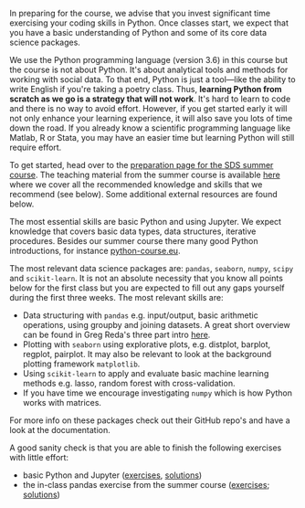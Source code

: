 In preparing for the course, we advise that you invest significant time exercising your coding skills in Python. Once classes start, we expect that you have a basic understanding of Python and some of its core data science packages.

We use the Python programming language (version 3.6) in this course but the course is not about Python. It's about analytical tools and methods for working with social data. To that end, Python is just a tool—like the ability to write English if you're taking a poetry class. Thus, **learning Python from scratch as we go is a strategy that will not work**. It's hard to learn to code and there is no way to avoid effort. However, if you get started early it will not only enhance your learning experience, it will also save you lots of time down the road. If you already know a scientific programming language like Matlab, R or Stata, you may have an easier time but learning Python will still require effort.

To get started, head over to the [preparation page for the SDS summer course](https://abjer.github.io/sds/posts/2017/07/07/preparing-for-sds.html). The teaching material from the summer course is available [here](https://abjer.github.io/sds/syllabus/) where we cover all the recommended knowledge and skills that we recommend (see below). Some additional external resources are found below.

The most essential skills are basic Python and using Jupyter. We expect knowledge that covers basic data types, data structures, iterative procedures. Besides our summer course there many good Python introductions, for instance [python-course.eu](https://python-course.eu/python3_course.php). 

The most relevant data science packages are: `pandas`, `seaborn`, `numpy`, `scipy` and `scikit-learn`. It is not an absolute necessity that you know all points below for the first class but you are expected to fill out any gaps yourself during the first three weeks. The most relevant skills are:
- Data structuring with `pandas` e.g. input/output, basic arithmetic operations, using groupby and joining datasets. A great short overview can be found in Greg Reda's three part intro [here](http://www.gregreda.com/2013/10/26/intro-to-pandas-data-structures/). 
- Plotting with `seaborn` using explorative plots, e.g. distplot, barplot, regplot, pairplot. It may also be relevant to look at the background plotting framework `matplotlib`. 
- Using `scikit-learn` to apply and evaluate basic machine learning methods e.g. lasso, random forest with cross-validation. 
- If you have time we encourage investigating `numpy` which is how Python works with matrices. 

For more info on these packages check out their GitHub repo's and have a look at the documentation. 

A good sanity check is that you are able to finish the following exercises with little effort: 
- basic Python and Jupyter ([exercises](https://github.com/abjer/tsds/blob/master/Training_notebook.ipynb), [solutions](https://www.dropbox.com/s/cmfs4s9m5ybv8pw/Training_notebook-solutions.ipynb?dl=1))
- the in-class pandas exercise from the summer course ([exercises](https://abjer.github.io/sds/slides/in_class_exercise.ipynb); [solutions](https://abjer.github.io/sds/slides/data_structuring.pdf))